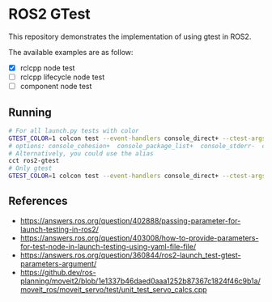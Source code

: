 # ROS2 GTest

This repository demonstrates the implementation of using gtest in ROS2.

The available examples are as follow:
- [x] rclcpp node test 
- [ ] rclcpp lifecycle node test
- [ ] component node test

## Running

```bash
# For all launch.py tests with color
GTEST_COLOR=1 colcon test --event-handlers console_direct+ --ctest-args -R "launch.py" --packages-select ros2-gtest
# options: console_cohesion+  console_package_list+  console_stderr-  console_direct+  console_start_end-
# Alternatively, you could use the alias
cct ros2-gtest
# Only gtest
GTEST_COLOR=1 colcon test --event-handlers console_direct+ --ctest-args -R "test" --packages-select ros2-gtest
```

## References
- https://answers.ros.org/question/402888/passing-parameter-for-launch-testing-in-ros2/
- https://answers.ros.org/question/403008/how-to-provide-parameters-for-test-node-in-launch-testing-using-yaml-file-file/
- https://answers.ros.org/question/360844/ros2-launch_test-gtest-parameters-argument/
- https://github.dev/ros-planning/moveit2/blob/1e1337b46daed0aaa1252b87367c1824f46c9b1a/moveit_ros/moveit_servo/test/unit_test_servo_calcs.cpp
